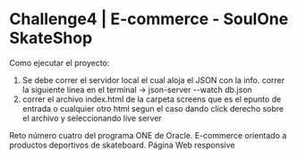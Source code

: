# Challenge4  | E-commerce - SoulOne SkateShop
Como ejecutar el proyecto:
1. Se debe correr el servidor local el cual aloja el JSON con la info. correr la siguiente linea en el 
terminal -> json-server --watch db.json
2. correr el archivo index.html de la carpeta screens que es el epunto de entrada o cualquier otro html segun el caso dando 
click derecho sobre el archivo y seleccionando live server

Reto número cuatro del programa ONE de Oracle. E-commerce orientado a productos deportivos de skateboard.  Página Web responsive


